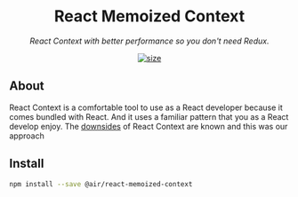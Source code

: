 <h1 align="center">React Memoized Context</h1>
<p align="center"><i>React Context with better performance so you don't need Redux.</i></p>

<p align="center">
  <a href="https://www.npmjs.com/package/@air/react-memoized-context">
    <img src="https://img.shields.io/npm/v/@air/react-memoized-context?color=2E77FF" alt="size" />
  </a>
</p>

## About
React Context is a comfortable tool to use as a React developer because it comes bundled with React. And it uses a familiar pattern that you as a React develop enjoy. The [downsides](https://blog.thoughtspile.tech/2021/10/04/react-context-dangers/) of React Context are known and this was our approach

## Install

```bash
npm install --save @air/react-memoized-context
```
